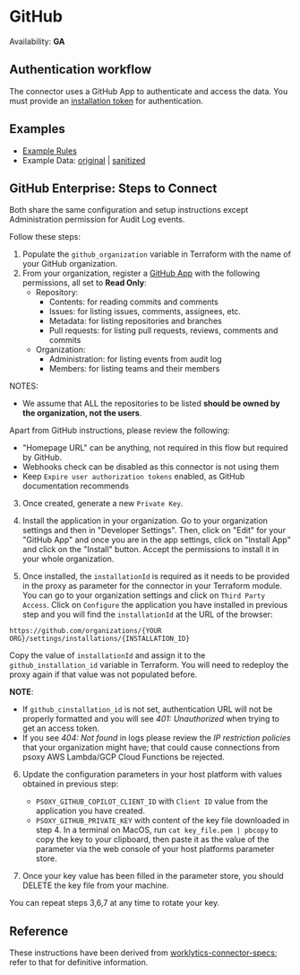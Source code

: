 # GitHub

Availability: **GA**

## Authentication workflow

The connector uses a GitHub App to authenticate and access the data. You must provide an [installation token](https://docs.github.com/en/apps/creating-github-apps/authenticating-with-a-github-app/generating-an-installation-access-token-for-a-github-app) for authentication.

## Examples

- [Example Rules](github.yaml)
- Example Data: [original](example-api-responses/original) | [sanitized](example-api-responses/sanitized)

## GitHub Enterprise: Steps to Connect

Both share the same configuration and setup instructions except Administration permission for Audit Log events.

Follow these steps:

1. Populate the `github_organization` variable in Terraform with the name of your GitHub organization.
2. From your organization, register a [GitHub App](https://docs.github.com/en/apps/creating-github-apps/registering-a-github-app/registering-a-github-app#registering-a-github-app) with the following permissions, all set to **Read Only**:
   - Repository:
     - Contents: for reading commits and comments
     - Issues: for listing issues, comments, assignees, etc.
     - Metadata: for listing repositories and branches
     - Pull requests: for listing pull requests, reviews, comments and commits
   - Organization:
     - Administration: for listing events from audit log
     - Members: for listing teams and their members

NOTES:
- We assume that ALL the repositories to be listed **should be owned by the organization, not the users**.

Apart from GitHub instructions, please review the following:
- "Homepage URL" can be anything, not required in this flow but required by GitHub.
- Webhooks check can be disabled as this connector is not using them
- Keep `Expire user authorization tokens` enabled, as GitHub documentation recommends

3. Once created, generate a new `Private Key`.

4. Install the application in your organization.  Go to your organization settings and then in "Developer Settings". Then, click on "Edit" for your "GitHub App" and once you are in the app settings, click on "Install App" and click on the "Install" button. Accept the permissions to install it in your whole organization.

5. Once installed, the `installationId` is required as it needs to be provided in the proxy as parameter for the connector in your Terraform module. You can go to your organization settings and click on `Third Party Access`. Click on `Configure` the application you have installed in previous step and you will find the `installationId` at the URL of the browser:
```
https://github.com/organizations/{YOUR ORG}/settings/installations/{INSTALLATION_ID}
```
Copy the value of `installationId` and assign it to the `github_installation_id` variable in Terraform. You will need to redeploy the proxy again if that value was not populated before.

**NOTE**:
- If `github_cinstallation_id` is not set, authentication URL will not be properly formatted and you will see *401: Unauthorized* when trying to get an access token.
- If you see *404: Not found* in logs please review the *IP restriction policies* that your organization might have; that could cause connections from psoxy AWS Lambda/GCP Cloud Functions be rejected.

6. Update the configuration parameters in your host platform with values obtained in previous step:
    - `PSOXY_GITHUB_COPILOT_CLIENT_ID` with `Client ID` value from the application you have created.
    - `PSOXY_GITHUB_PRIVATE_KEY` with content of the key file downloaded in step 4. In a terminal on MacOS, run `cat key_file.pem | pbcopy` to copy the key to your clipboard, then paste it as the value of the parameter via the web console of your host platforms parameter store.

7. Once your key value has been filled in the parameter store, you should DELETE the key file from your machine.

You can repeat steps 3,6,7 at any time to rotate your key.


## Reference

These instructions have been derived from [worklytics-connector-specs](../../../infra/modules/worklytics-connector-specs/main.tf); refer to that for definitive information.
